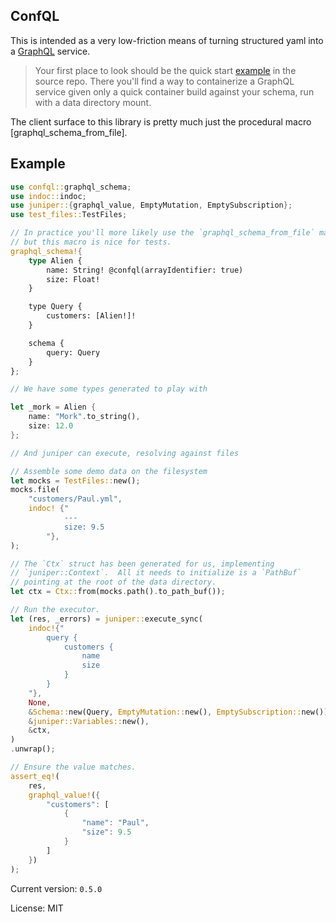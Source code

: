 ## ConfQL

This is intended as a very low-friction means of turning structured yaml into a [GraphQL](https://graphql.org/) service.

> Your first place to look should be the quick start [example](https://github.com/olidacombe/ConfQL/tree/main/example)
> in the source repo.  There you'll find a way to containerize a GraphQL service
> given only a quick container build against your schema, run with a data directory mount.

The client surface to this library is pretty much just the procedural macro
[graphql_schema_from_file].

## Example

```rust
use confql::graphql_schema;
use indoc::indoc;
use juniper::{graphql_value, EmptyMutation, EmptySubscription};
use test_files::TestFiles;

// In practice you'll more likely use the `graphql_schema_from_file` macro
// but this macro is nice for tests.
graphql_schema!{
    type Alien {
        name: String! @confql(arrayIdentifier: true)
        size: Float!
    }

    type Query {
        customers: [Alien!]!
    }

    schema {
        query: Query
    }
};

// We have some types generated to play with

let _mork = Alien {
    name: "Mork".to_string(),
    size: 12.0
};

// And juniper can execute, resolving against files

// Assemble some demo data on the filesystem
let mocks = TestFiles::new();
mocks.file(
    "customers/Paul.yml",
    indoc! {"
            ---
            size: 9.5
        "},
);

// The `Ctx` struct has been generated for us, implementing
// `juniper::Context`.  All it needs to initialize is a `PathBuf`
// pointing at the root of the data directory.
let ctx = Ctx::from(mocks.path().to_path_buf());

// Run the executor.
let (res, _errors) = juniper::execute_sync(
    indoc!{"
        query {
            customers {
                name
                size
            }
        }
    "},
    None,
    &Schema::new(Query, EmptyMutation::new(), EmptySubscription::new()),
    &juniper::Variables::new(),
    &ctx,
)
.unwrap();

// Ensure the value matches.
assert_eq!(
    res,
    graphql_value!({
        "customers": [
            {
                "name": "Paul",
                "size": 9.5
            }
        ]
    })
);
```

Current version: `0.5.0`

License: MIT

